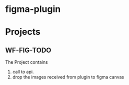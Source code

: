 # figma-plugin


# Projects

## WF-FIG-TODO 
The Project contains 
1. call to api.
2. drop the images received from plugin to figma canvas 